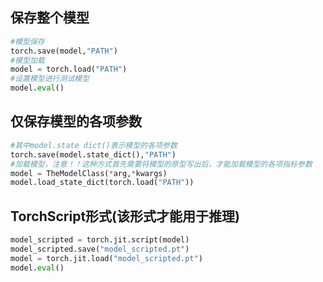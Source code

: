 ## 保存整个模型
```python
#模型保存
torch.save(model,"PATH")
#模型加载
model = torch.load("PATH")
#设置模型进行测试模型
model.eval()
```

## 仅保存模型的各项参数
```python
#其中model.state dict()表示模型的各项参数
torch.save(model.state_dict(),"PATH")
#加载模型，注意！！这种方式首先需要将模型的原型写出后，才能加载模型的各项指标参数
model = TheModelClass(*arg,*kwargs)
model.load_state_dict(torch.load("PATH"))
```

## TorchScript形式(该形式才能用于推理)
```python
model_scripted = torch.jit.script(model)
model_scripted.save("model_scripted.pt")
model = torch.jit.load("model_scripted.pt")
model.eval()
```